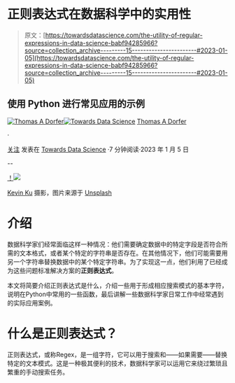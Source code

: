 # 正则表达式在数据科学中的实用性

> 原文：[https://towardsdatascience.com/the-utility-of-regular-expressions-in-data-science-babf94285966?source=collection_archive---------15-----------------------#2023-01-05](https://towardsdatascience.com/the-utility-of-regular-expressions-in-data-science-babf94285966?source=collection_archive---------15-----------------------#2023-01-05)

## 使用 Python 进行常见应用的示例

[](https://thomasdorfer.medium.com/?source=post_page-----babf94285966--------------------------------)[![Thomas A Dorfer](../Images/9258a1735cee805f1d9b02e2adf01096.png)](https://thomasdorfer.medium.com/?source=post_page-----babf94285966--------------------------------)[](https://towardsdatascience.com/?source=post_page-----babf94285966--------------------------------)[![Towards Data Science](../Images/a6ff2676ffcc0c7aad8aaf1d79379785.png)](https://towardsdatascience.com/?source=post_page-----babf94285966--------------------------------) [Thomas A Dorfer](https://thomasdorfer.medium.com/?source=post_page-----babf94285966--------------------------------)

·

[关注](https://medium.com/m/signin?actionUrl=https%3A%2F%2Fmedium.com%2F_%2Fsubscribe%2Fuser%2F7c54f9b62b90&operation=register&redirect=https%3A%2F%2Ftowardsdatascience.com%2Fthe-utility-of-regular-expressions-in-data-science-babf94285966&user=Thomas+A+Dorfer&userId=7c54f9b62b90&source=post_page-7c54f9b62b90----babf94285966---------------------post_header-----------) 发表在 [Towards Data Science](https://towardsdatascience.com/?source=post_page-----babf94285966--------------------------------) ·7 分钟阅读·2023 年 1 月 5 日

--

[！](https://medium.com/m/signin?actionUrl=https%3A%2F%2Fmedium.com%2F_%2Fbookmark%2Fp%2Fbabf94285966&operation=register&redirect=https%3A%2F%2Ftowardsdatascience.com%2Fthe-utility-of-regular-expressions-in-data-science-babf94285966&source=-----babf94285966---------------------bookmark_footer-----------)![](../Images/5966cb182cb7e1ef7df827d76ab910c0.png)

[Kevin Ku](https://unsplash.com/@ikukevk) 摄影，图片来源于 [Unsplash](https://unsplash.com/photos/w7ZyuGYNpRQ)

# 介绍

数据科学家们经常面临这样一种情况：他们需要确定数据中的特定字段是否符合所需的文本格式，或者某个特定的字符串是否存在。在其他情况下，他们可能需要用另一个字符串替换数据中的某个特定字符串。为了实现这一点，他们利用了已经成为这些问题标准解决方案的**正则表达式**。

本文将简要介绍正则表达式是什么，介绍一些用于形成相应搜索模式的基本字符，说明在Python中常用的一些函数，最后讲解一些数据科学家日常工作中经常遇到的实际应用案例。

# 什么是正则表达式？

正则表达式，或称Regex，是一组字符，它可以用于搜索和——如果需要——替换特定的文本模式。这是一种极其便利的技术，数据科学家可以运用它来绕过繁琐且繁重的手动搜索任务。
